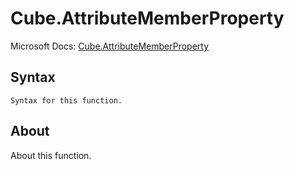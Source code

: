 # Cube.AttributeMemberProperty

Microsoft Docs: [Cube.AttributeMemberProperty](https://docs.microsoft.com/en-us/powerquery-m/cube-attributememberproperty)

## Syntax

```
Syntax for this function.
```

## About

About this function.

